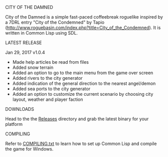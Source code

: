 CITY OF THE DAMNED

City of the Damned is a simple fast-paced coffeebreak roguelike inspired by a 7DRL entry "City of the Condemned" by Tapio (http://www.roguebasin.com/index.php?title=City_of_the_Condemned). 
It is written in Common Lisp using SDL.

LATEST RELEASE

Jan 29, 2017 v1.0.4

- Made help articles be read from files
- Added snow terrain
- Added an option to go to the main menu from the game over screen
- Added rivers to the city generator
- Added indication of the general direction to the nearest angel/demon
- Added sea ports to the city generator
- Added an option to customize the current scenario by choosing city layout, weather and player faction

DOWNLOADS

Head to the the [Releases](https://github.com/gwathlobal/CotD/releases) directory and grab the latest binary for your platform

COMPILING

Refer to [COMPILING.txt](https://github.com/gwathlobal/CotD/blob/master/COMPILING.txt) to learn how to set up Common Lisp and compile the game for Windows.